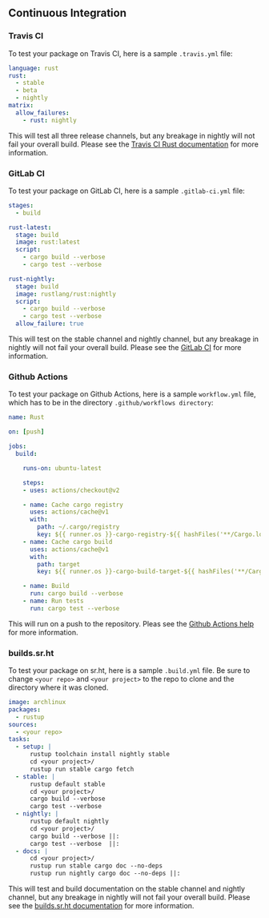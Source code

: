 ## Continuous Integration

### Travis CI

To test your package on Travis CI, here is a sample `.travis.yml` file:

```yaml
language: rust
rust:
  - stable
  - beta
  - nightly
matrix:
  allow_failures:
    - rust: nightly
```

This will test all three release channels, but any breakage in nightly
will not fail your overall build. Please see the [Travis CI Rust
documentation](https://docs.travis-ci.com/user/languages/rust/) for more
information.

### GitLab CI

To test your package on GitLab CI, here is a sample `.gitlab-ci.yml` file:

```yaml
stages:
  - build

rust-latest:
  stage: build
  image: rust:latest
  script:
    - cargo build --verbose
    - cargo test --verbose

rust-nightly:
  stage: build
  image: rustlang/rust:nightly
  script:
    - cargo build --verbose
    - cargo test --verbose
  allow_failure: true
```

This will test on the stable channel and nightly channel, but any
breakage in nightly will not fail your overall build. Please see the
[GitLab CI](https://docs.gitlab.com/ce/ci/yaml/README.html) for more
information.

### Github Actions

To test your package on Github Actions, here is a sample `workflow.yml` file, which has to be in the directory `.github/workflows directory`:
```yaml
name: Rust

on: [push]

jobs:
  build:

    runs-on: ubuntu-latest

    steps:
    - uses: actions/checkout@v2

    - name: Cache cargo registry
      uses: actions/cache@v1
      with:
        path: ~/.cargo/registry
        key: ${{ runner.os }}-cargo-registry-${{ hashFiles('**/Cargo.lock') }}
    - name: Cache cargo build
      uses: actions/cache@v1
      with:
        path: target
        key: ${{ runner.os }}-cargo-build-target-${{ hashFiles('**/Cargo.lock') }}

    - name: Build
      run: cargo build --verbose
    - name: Run tests
      run: cargo test --verbose
```
This will run on a push to the repository. Pleas see the [Github Actions help](https://help.github.com/en/actions) for more information.

### builds.sr.ht

To test your package on sr.ht, here is a sample `.build.yml` file.
Be sure to change `<your repo>` and `<your project>` to the repo to clone and
the directory where it was cloned.

```yaml
image: archlinux
packages:
  - rustup
sources:
  - <your repo>
tasks:
  - setup: |
      rustup toolchain install nightly stable
      cd <your project>/
      rustup run stable cargo fetch
  - stable: |
      rustup default stable
      cd <your project>/
      cargo build --verbose
      cargo test --verbose
  - nightly: |
      rustup default nightly
      cd <your project>/
      cargo build --verbose ||:
      cargo test --verbose  ||:
  - docs: |
      cd <your project>/
      rustup run stable cargo doc --no-deps
      rustup run nightly cargo doc --no-deps ||:
```

This will test and build documentation on the stable channel and nightly
channel, but any breakage in nightly will not fail your overall build. Please
see the [builds.sr.ht documentation](https://man.sr.ht/builds.sr.ht/) for more
information.
